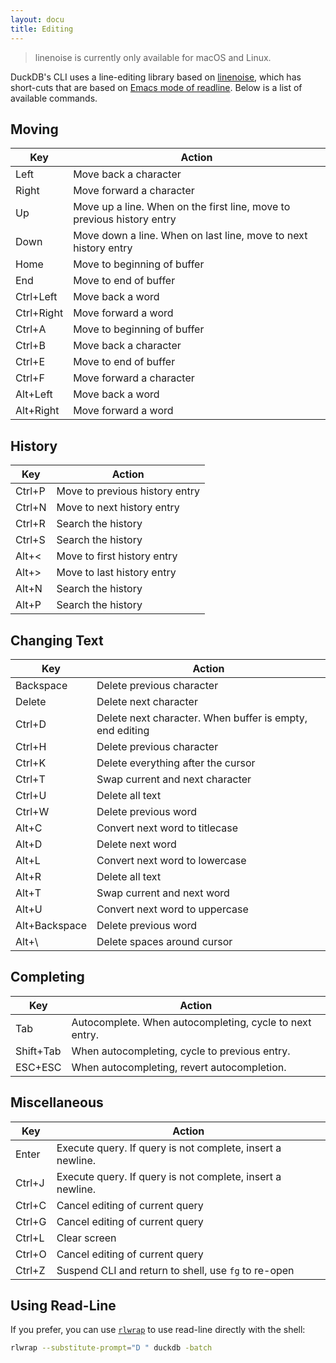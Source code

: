 ```yaml
---
layout: docu
title: Editing
---
```


> linenoise is currently only available for macOS and Linux.

DuckDB's CLI uses a line-editing library based on [linenoise](https://github.com/antirez/linenoise), which has short-cuts that are based on [Emacs mode of readline](https://readline.kablamo.org/emacs.html). Below is a list of available commands.

## Moving

|      Key      |                                 Action                                  |
|---------------|-------------------------------------------------------------------------|
| Left          | Move back a character                                                   |
| Right         | Move forward a character                                                |
| Up            | Move up a line. When on the first line, move to previous history entry  |
| Down          | Move down a line. When on last line, move to next history entry         |
| Home          | Move to beginning of buffer                                             |
| End           | Move to end of buffer                                                   |
| Ctrl+Left     | Move back a word                                                        |
| Ctrl+Right    | Move forward a word                                                     |
| Ctrl+A        | Move to beginning of buffer                                             |
| Ctrl+B        | Move back a character                                                   |
| Ctrl+E        | Move to end of buffer                                                   |
| Ctrl+F        | Move forward a character                                                |
| Alt+Left      | Move back a word                                                        |
| Alt+Right     | Move forward a word                                                     |

## History

| Key    | Action                         |
|--------|--------------------------------|
| Ctrl+P | Move to previous history entry |
| Ctrl+N | Move to next history entry     |
| Ctrl+R | Search the history             |
| Ctrl+S | Search the history             |
| Alt+<  | Move to first history entry    |
| Alt+>  | Move to last history entry     |
| Alt+N  | Search the history             |
| Alt+P  | Search the history             |

## Changing Text

| Key           | Action                                                   |
|---------------|----------------------------------------------------------|
| Backspace     | Delete previous character                                |
| Delete        | Delete next character                                    |
| Ctrl+D        | Delete next character. When buffer is empty, end editing |
| Ctrl+H        | Delete previous character                                |
| Ctrl+K        | Delete everything after the cursor                       |
| Ctrl+T        | Swap current and next character                          |
| Ctrl+U        | Delete all text                                          |
| Ctrl+W        | Delete previous word                                     |
| Alt+C         | Convert next word to titlecase                           |
| Alt+D         | Delete next word                                         |
| Alt+L         | Convert next word to lowercase                           |
| Alt+R         | Delete all text                                          |
| Alt+T         | Swap current and next word                               |
| Alt+U         | Convert next word to uppercase                           |
| Alt+Backspace | Delete previous word                                     |
| Alt+\         | Delete spaces around cursor                              |

## Completing

|    Key    |                          Action                           |
|-----------|-----------------------------------------------------------|
| Tab       | Autocomplete. When autocompleting, cycle to next entry.   |
| Shift+Tab | When autocompleting, cycle to previous entry.             |
| ESC+ESC   | When autocompleting, revert autocompletion.               |

## Miscellaneous

|  Key   |                           Action                           |
|--------|------------------------------------------------------------|
| Enter  | Execute query. If query is not complete, insert a newline. |
| Ctrl+J | Execute query. If query is not complete, insert a newline. |
| Ctrl+C | Cancel editing of current query                            |
| Ctrl+G | Cancel editing of current query                            |
| Ctrl+L | Clear screen                                               |
| Ctrl+O | Cancel editing of current query                            |
| Ctrl+Z | Suspend CLI and return to shell, use `fg` to re-open       |

## Using Read-Line

If you prefer, you can use [`rlwrap`](https://github.com/hanslub42/rlwrap) to use read-line directly with the shell:

```bash
rlwrap --substitute-prompt="D " duckdb -batch
```

